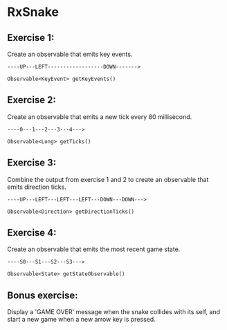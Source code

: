 RxSnake
=======


Exercise 1:
-----------
Create an observable that emits key events.
    
    ----UP---LEFT------------------DOWN------->
    
    Observable<KeyEvent> getKeyEvents()

Exercise 2:
-----------
Create an observable that emits a new tick every 80 millisecond.

    ----0---1---2---3---4--->
    
    Observable<Long> getTicks()

Exercise 3:
-----------
Combine the output from exercise 1 and 2 to create an observable
that emits direction ticks.
    
    ----UP---LEFT---LEFT---LEFT---DOWN---DOWN--->
    
    Observable<Direction> getDirectionTicks()

Exercise 4:
-----------
Create an observable that emits the most recent game state.

    ----S0---S1---S2---S3--->
    
    Observable<State> getStateObservable()

Bonus exercise:
-----------
Display a 'GAME OVER' message when the snake collides with its self, and start a 
new game when a new arrow key is pressed.
    
